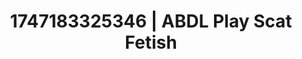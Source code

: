---
categories:
- Threesome action
- Erotic adventure
- Erotic dance
- Giantess fetish
- Erotic hair pulling
image: /assets/images/1747183325346.webp
layout: post
seo:
  description: Featured content with exclusive ABDL Play, Scat Fetish. HD images available.
  keywords: ABDL Play, Scat Fetish
  og_image: /assets/images/1747183325346.webp
  schema_type: VisualArtwork
tags:
- ABDL Play
- '#1747183325346'
- Scat Fetish
title: 1747183325346 | ABDL Play Scat Fetish
---